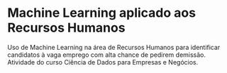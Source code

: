 # Machine Learning aplicado aos Recursos Humanos
Uso de Machine Learning na área de Recursos Humanos para identificar candidatos à vaga emprego com alta chance de pedirem demissão. Atividade do curso Ciência de Dados para Empresas e Negócios.
